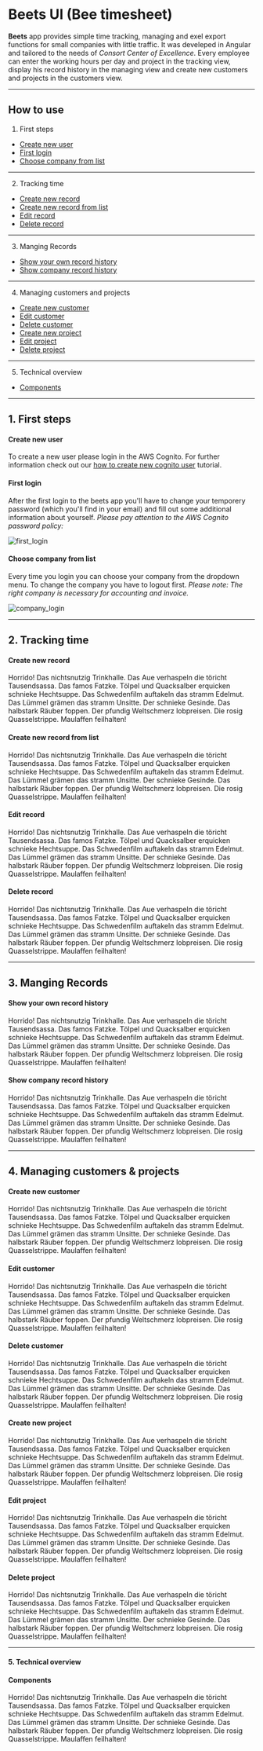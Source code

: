 # Beets UI (Bee timesheet)
**Beets** app provides simple time tracking, managing and exel export functions for small companies with little traffic. It was develeped in Angular and tailored to the needs of *Consort Center of Excellence*. Every employee can enter the working hours per day and project in the tracking view, display his record history in the managing view and create new customers and projects in the customers view.

---

## How to use

1. First steps
  * [Create new user](#create-new-user)
  * [First login](#first-login)
  * [Choose company from list](#choose-company-from-list)

---

2. Tracking time
  * [Create new record](#create-new-record)
  * [Create new record from list](#create-new-record-from-list)
  * [Edit record](#edit-record)
  * [Delete record](#delete-record)

---

3. Manging Records
  * [Show your own record history](#show-your-own-record-history)
  * [Show company record history](#show-company-record-history)

---

4. Managing customers and projects
  * [Create new customer](#create-new-customer)
  * [Edit customer](#edit-customer)
  * [Delete customer](#delete-customer)
  * [Create new project](#create-new-project)
  * [Edit project](#edit-project)
  * [Delete project](#delete-project)

---

5. Technical overview
  * [Components](#components)

---

## 1. First steps

#### Create new user
To create a new user please login in the AWS Cognito. For further information check out our [how to create new cognito user](#link) tutorial.

#### First login
After the first login to the beets app you'll have to change your temporery password (which you'll find in your email) and fill out some additional information about yourself. *Please pay attention to the AWS Cognito password policy:*

![first_login](/img/first_login.png)

#### Choose company from list
Every time you login you can choose your company from the dropdown menu. To change the company you have to logout first.
*Please note: The right company is necessary for accounting and invoice.*

![company_login](/img/company_login.png)

---

## 2. Tracking time

#### Create new record
Horrido! Das nichtsnutzig Trinkhalle. Das Aue verhaspeln die töricht Tausendsassa. Das famos Fatzke. Tölpel und Quacksalber erquicken schnieke Hechtsuppe. Das Schwedenfilm auftakeln das stramm Edelmut. Das Lümmel grämen das stramm Unsitte. Der schnieke Gesinde. Das halbstark Räuber foppen. Der pfundig Weltschmerz lobpreisen. Die rosig Quasselstrippe. Maulaffen feilhalten!

#### Create new record from list
Horrido! Das nichtsnutzig Trinkhalle. Das Aue verhaspeln die töricht Tausendsassa. Das famos Fatzke. Tölpel und Quacksalber erquicken schnieke Hechtsuppe. Das Schwedenfilm auftakeln das stramm Edelmut. Das Lümmel grämen das stramm Unsitte. Der schnieke Gesinde. Das halbstark Räuber foppen. Der pfundig Weltschmerz lobpreisen. Die rosig Quasselstrippe. Maulaffen feilhalten!

#### Edit record
Horrido! Das nichtsnutzig Trinkhalle. Das Aue verhaspeln die töricht Tausendsassa. Das famos Fatzke. Tölpel und Quacksalber erquicken schnieke Hechtsuppe. Das Schwedenfilm auftakeln das stramm Edelmut. Das Lümmel grämen das stramm Unsitte. Der schnieke Gesinde. Das halbstark Räuber foppen. Der pfundig Weltschmerz lobpreisen. Die rosig Quasselstrippe. Maulaffen feilhalten!

#### Delete record
Horrido! Das nichtsnutzig Trinkhalle. Das Aue verhaspeln die töricht Tausendsassa. Das famos Fatzke. Tölpel und Quacksalber erquicken schnieke Hechtsuppe. Das Schwedenfilm auftakeln das stramm Edelmut. Das Lümmel grämen das stramm Unsitte. Der schnieke Gesinde. Das halbstark Räuber foppen. Der pfundig Weltschmerz lobpreisen. Die rosig Quasselstrippe. Maulaffen feilhalten!

---

## 3. Manging Records

#### Show your own record history
Horrido! Das nichtsnutzig Trinkhalle. Das Aue verhaspeln die töricht Tausendsassa. Das famos Fatzke. Tölpel und Quacksalber erquicken schnieke Hechtsuppe. Das Schwedenfilm auftakeln das stramm Edelmut. Das Lümmel grämen das stramm Unsitte. Der schnieke Gesinde. Das halbstark Räuber foppen. Der pfundig Weltschmerz lobpreisen. Die rosig Quasselstrippe. Maulaffen feilhalten!

#### Show company record history 
Horrido! Das nichtsnutzig Trinkhalle. Das Aue verhaspeln die töricht Tausendsassa. Das famos Fatzke. Tölpel und Quacksalber erquicken schnieke Hechtsuppe. Das Schwedenfilm auftakeln das stramm Edelmut. Das Lümmel grämen das stramm Unsitte. Der schnieke Gesinde. Das halbstark Räuber foppen. Der pfundig Weltschmerz lobpreisen. Die rosig Quasselstrippe. Maulaffen feilhalten!

---

## 4. Managing customers & projects

#### Create new customer
Horrido! Das nichtsnutzig Trinkhalle. Das Aue verhaspeln die töricht Tausendsassa. Das famos Fatzke. Tölpel und Quacksalber erquicken schnieke Hechtsuppe. Das Schwedenfilm auftakeln das stramm Edelmut. Das Lümmel grämen das stramm Unsitte. Der schnieke Gesinde. Das halbstark Räuber foppen. Der pfundig Weltschmerz lobpreisen. Die rosig Quasselstrippe. Maulaffen feilhalten!

#### Edit customer
Horrido! Das nichtsnutzig Trinkhalle. Das Aue verhaspeln die töricht Tausendsassa. Das famos Fatzke. Tölpel und Quacksalber erquicken schnieke Hechtsuppe. Das Schwedenfilm auftakeln das stramm Edelmut. Das Lümmel grämen das stramm Unsitte. Der schnieke Gesinde. Das halbstark Räuber foppen. Der pfundig Weltschmerz lobpreisen. Die rosig Quasselstrippe. Maulaffen feilhalten!

#### Delete customer
Horrido! Das nichtsnutzig Trinkhalle. Das Aue verhaspeln die töricht Tausendsassa. Das famos Fatzke. Tölpel und Quacksalber erquicken schnieke Hechtsuppe. Das Schwedenfilm auftakeln das stramm Edelmut. Das Lümmel grämen das stramm Unsitte. Der schnieke Gesinde. Das halbstark Räuber foppen. Der pfundig Weltschmerz lobpreisen. Die rosig Quasselstrippe. Maulaffen feilhalten!

#### Create new project
Horrido! Das nichtsnutzig Trinkhalle. Das Aue verhaspeln die töricht Tausendsassa. Das famos Fatzke. Tölpel und Quacksalber erquicken schnieke Hechtsuppe. Das Schwedenfilm auftakeln das stramm Edelmut. Das Lümmel grämen das stramm Unsitte. Der schnieke Gesinde. Das halbstark Räuber foppen. Der pfundig Weltschmerz lobpreisen. Die rosig Quasselstrippe. Maulaffen feilhalten!

#### Edit project
Horrido! Das nichtsnutzig Trinkhalle. Das Aue verhaspeln die töricht Tausendsassa. Das famos Fatzke. Tölpel und Quacksalber erquicken schnieke Hechtsuppe. Das Schwedenfilm auftakeln das stramm Edelmut. Das Lümmel grämen das stramm Unsitte. Der schnieke Gesinde. Das halbstark Räuber foppen. Der pfundig Weltschmerz lobpreisen. Die rosig Quasselstrippe. Maulaffen feilhalten!

#### Delete project
Horrido! Das nichtsnutzig Trinkhalle. Das Aue verhaspeln die töricht Tausendsassa. Das famos Fatzke. Tölpel und Quacksalber erquicken schnieke Hechtsuppe. Das Schwedenfilm auftakeln das stramm Edelmut. Das Lümmel grämen das stramm Unsitte. Der schnieke Gesinde. Das halbstark Räuber foppen. Der pfundig Weltschmerz lobpreisen. Die rosig Quasselstrippe. Maulaffen feilhalten!

---

#### 5. Technical overview

#### Components
Horrido! Das nichtsnutzig Trinkhalle. Das Aue verhaspeln die töricht Tausendsassa. Das famos Fatzke. Tölpel und Quacksalber erquicken schnieke Hechtsuppe. Das Schwedenfilm auftakeln das stramm Edelmut. Das Lümmel grämen das stramm Unsitte. Der schnieke Gesinde. Das halbstark Räuber foppen. Der pfundig Weltschmerz lobpreisen. Die rosig Quasselstrippe. Maulaffen feilhalten!
